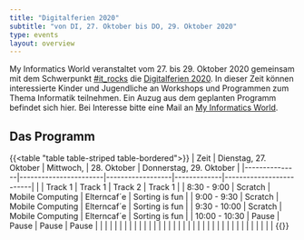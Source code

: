 ```yaml
---
title: "Digitalferien 2020"
subtitle: "von DI, 27. Oktober bis DO, 29. Oktober 2020"
type: events
layout: overview
---
```

My Informatics World veranstaltet vom 27. bis 29. Oktober 2020 gemeinsam mit dem Schwerpunkt [#it_rocks](https://www.digitalregion.at/it-rocks/) die [Digitalferien 2020](img/2020-10-05_Digitalferien_Folder_web.pdf). In dieser Zeit können interessierte Kinder und Jugendliche an Workshops und Programmen zum Thema Informatik teilnehmen. Ein Auzug aus dem geplanten Programm befindet sich hier. Bei Interesse bitte eine Mail an [My Informatics World](mailto:info@my-informatics-world.at?subject=Interesse%20an%20Digitalferien).

## Das Programm
{{<table "table table-striped table-bordered">}}
| Zeit          | Dienstag, 27. Oktober | Mittwoch,        | 28. Oktober | Donnerstag, 29. Oktober |
|---------------|-----------------------|------------------|-------------|-------------------------|
|               | Track 1               | Track 1          | Track 2     | Track 1                 |
| 8:30 - 9:00   | Scratch               | Mobile Computing | Elterncaf´e | Sorting is fun          |
| 9:00 - 9:30   | Scratch               | Mobile Computing | Elterncaf´e | Sorting is fun          |
| 9:30 - 10:00  | Scratch               | Mobile Computing | Elterncaf´e | Sorting is fun          |
| 10:00 - 10:30 | Pause                 | Pause            | Pause       | Pause                   |
|               |                       |                  |             |                         |
|               |                       |                  |             |                         |
|               |                       |                  |             |                         |
|               |                       |                  |             |                         |
|               |                       |                  |             |                         |
|               |                       |                  |             |                         |
{{</table>}}